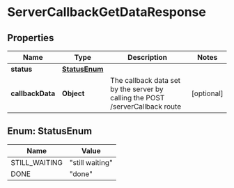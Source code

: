

# ServerCallbackGetDataResponse


## Properties

| Name | Type | Description | Notes |
|------------ | ------------- | ------------- | -------------|
|**status** | [**StatusEnum**](#StatusEnum) |  |  |
|**callbackData** | **Object** | The callback data set by the server by calling the POST /serverCallback route |  [optional] |



## Enum: StatusEnum

| Name | Value |
|---- | -----|
| STILL_WAITING | &quot;still waiting&quot; |
| DONE | &quot;done&quot; |



